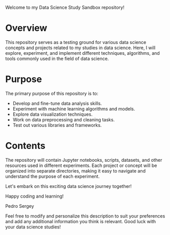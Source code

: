 Welcome to my Data Science Study Sandbox repository!

# Overview

This repository serves as a testing ground for various data science concepts and projects related to my studies in data science. Here, I will explore, experiment, and implement different techniques, algorithms, and tools commonly used in the field of data science.

# Purpose

The primary purpose of this repository is to:

- Develop and fine-tune data analysis skills.
- Experiment with machine learning algorithms and models.
- Explore data visualization techniques.
- Work on data preprocessing and cleaning tasks.
- Test out various libraries and frameworks.

# Contents

The repository will contain Jupyter notebooks, scripts, datasets, and other resources used in different experiments. Each project or concept will be organized into separate directories, making it easy to navigate and understand the purpose of each experiment.


Let's embark on this exciting data science journey together!

Happy coding and learning!

Pedro Sergey

Feel free to modify and personalize this description to suit your preferences and add any additional information you think is relevant. Good luck with your data science studies!

